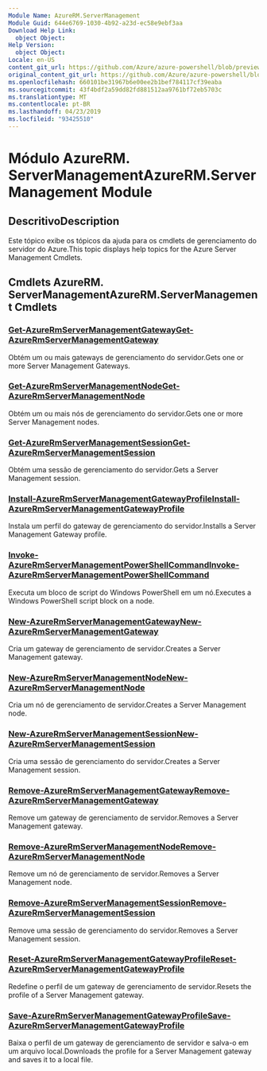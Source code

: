 ```yaml
---
Module Name: AzureRM.ServerManagement
Module Guid: 644e6769-1030-4b92-a23d-ec58e9ebf3aa
Download Help Link:
  object Object: 
Help Version:
  object Object: 
Locale: en-US
content_git_url: https://github.com/Azure/azure-powershell/blob/preview/src/ResourceManager/ServerManagement/Commands.ServerManagement/help/AzureRM.ServerManagement.md
original_content_git_url: https://github.com/Azure/azure-powershell/blob/preview/src/ResourceManager/ServerManagement/Commands.ServerManagement/help/AzureRM.ServerManagement.md
ms.openlocfilehash: 660101be31967b6e00ee2b1bef784117cf39eaba
ms.sourcegitcommit: 43f4bdf2a59dd82fd881512aa9761bf72eb5703c
ms.translationtype: MT
ms.contentlocale: pt-BR
ms.lasthandoff: 04/23/2019
ms.locfileid: "93425510"
---
```

# <span data-ttu-id="6bf20-101">Módulo AzureRM. ServerManagement</span><span class="sxs-lookup"><span data-stu-id="6bf20-101">AzureRM.ServerManagement Module</span></span>
## <span data-ttu-id="6bf20-102">Descritivo</span><span class="sxs-lookup"><span data-stu-id="6bf20-102">Description</span></span>
<span data-ttu-id="6bf20-103">Este tópico exibe os tópicos da ajuda para os cmdlets de gerenciamento do servidor do Azure.</span><span class="sxs-lookup"><span data-stu-id="6bf20-103">This topic displays help topics for the Azure Server Management Cmdlets.</span></span>

## <span data-ttu-id="6bf20-104">Cmdlets AzureRM. ServerManagement</span><span class="sxs-lookup"><span data-stu-id="6bf20-104">AzureRM.ServerManagement Cmdlets</span></span>
### [<span data-ttu-id="6bf20-105">Get-AzureRmServerManagementGateway</span><span class="sxs-lookup"><span data-stu-id="6bf20-105">Get-AzureRmServerManagementGateway</span></span>](Get-AzureRmServerManagementGateway.md)
<span data-ttu-id="6bf20-106">Obtém um ou mais gateways de gerenciamento do servidor.</span><span class="sxs-lookup"><span data-stu-id="6bf20-106">Gets one or more Server Management Gateways.</span></span>

### [<span data-ttu-id="6bf20-107">Get-AzureRmServerManagementNode</span><span class="sxs-lookup"><span data-stu-id="6bf20-107">Get-AzureRmServerManagementNode</span></span>](Get-AzureRmServerManagementNode.md)
<span data-ttu-id="6bf20-108">Obtém um ou mais nós de gerenciamento do servidor.</span><span class="sxs-lookup"><span data-stu-id="6bf20-108">Gets one or more Server Management nodes.</span></span>

### [<span data-ttu-id="6bf20-109">Get-AzureRmServerManagementSession</span><span class="sxs-lookup"><span data-stu-id="6bf20-109">Get-AzureRmServerManagementSession</span></span>](Get-AzureRmServerManagementSession.md)
<span data-ttu-id="6bf20-110">Obtém uma sessão de gerenciamento do servidor.</span><span class="sxs-lookup"><span data-stu-id="6bf20-110">Gets a Server Management session.</span></span>

### [<span data-ttu-id="6bf20-111">Install-AzureRmServerManagementGatewayProfile</span><span class="sxs-lookup"><span data-stu-id="6bf20-111">Install-AzureRmServerManagementGatewayProfile</span></span>](Install-AzureRmServerManagementGatewayProfile.md)
<span data-ttu-id="6bf20-112">Instala um perfil do gateway de gerenciamento do servidor.</span><span class="sxs-lookup"><span data-stu-id="6bf20-112">Installs a Server Management Gateway profile.</span></span>

### [<span data-ttu-id="6bf20-113">Invoke-AzureRmServerManagementPowerShellCommand</span><span class="sxs-lookup"><span data-stu-id="6bf20-113">Invoke-AzureRmServerManagementPowerShellCommand</span></span>](Invoke-AzureRmServerManagementPowerShellCommand.md)
<span data-ttu-id="6bf20-114">Executa um bloco de script do Windows PowerShell em um nó.</span><span class="sxs-lookup"><span data-stu-id="6bf20-114">Executes a Windows PowerShell script block on a node.</span></span>

### [<span data-ttu-id="6bf20-115">New-AzureRmServerManagementGateway</span><span class="sxs-lookup"><span data-stu-id="6bf20-115">New-AzureRmServerManagementGateway</span></span>](New-AzureRmServerManagementGateway.md)
<span data-ttu-id="6bf20-116">Cria um gateway de gerenciamento de servidor.</span><span class="sxs-lookup"><span data-stu-id="6bf20-116">Creates a Server Management gateway.</span></span>

### [<span data-ttu-id="6bf20-117">New-AzureRmServerManagementNode</span><span class="sxs-lookup"><span data-stu-id="6bf20-117">New-AzureRmServerManagementNode</span></span>](New-AzureRmServerManagementNode.md)
<span data-ttu-id="6bf20-118">Cria um nó de gerenciamento de servidor.</span><span class="sxs-lookup"><span data-stu-id="6bf20-118">Creates a Server Management node.</span></span>

### [<span data-ttu-id="6bf20-119">New-AzureRmServerManagementSession</span><span class="sxs-lookup"><span data-stu-id="6bf20-119">New-AzureRmServerManagementSession</span></span>](New-AzureRmServerManagementSession.md)
<span data-ttu-id="6bf20-120">Cria uma sessão de gerenciamento do servidor.</span><span class="sxs-lookup"><span data-stu-id="6bf20-120">Creates a Server Management session.</span></span>

### [<span data-ttu-id="6bf20-121">Remove-AzureRmServerManagementGateway</span><span class="sxs-lookup"><span data-stu-id="6bf20-121">Remove-AzureRmServerManagementGateway</span></span>](Remove-AzureRmServerManagementGateway.md)
<span data-ttu-id="6bf20-122">Remove um gateway de gerenciamento de servidor.</span><span class="sxs-lookup"><span data-stu-id="6bf20-122">Removes a Server Management gateway.</span></span>

### [<span data-ttu-id="6bf20-123">Remove-AzureRmServerManagementNode</span><span class="sxs-lookup"><span data-stu-id="6bf20-123">Remove-AzureRmServerManagementNode</span></span>](Remove-AzureRmServerManagementNode.md)
<span data-ttu-id="6bf20-124">Remove um nó de gerenciamento de servidor.</span><span class="sxs-lookup"><span data-stu-id="6bf20-124">Removes a Server Management node.</span></span>

### [<span data-ttu-id="6bf20-125">Remove-AzureRmServerManagementSession</span><span class="sxs-lookup"><span data-stu-id="6bf20-125">Remove-AzureRmServerManagementSession</span></span>](Remove-AzureRmServerManagementSession.md)
<span data-ttu-id="6bf20-126">Remove uma sessão de gerenciamento do servidor.</span><span class="sxs-lookup"><span data-stu-id="6bf20-126">Removes a Server Management session.</span></span>

### [<span data-ttu-id="6bf20-127">Reset-AzureRmServerManagementGatewayProfile</span><span class="sxs-lookup"><span data-stu-id="6bf20-127">Reset-AzureRmServerManagementGatewayProfile</span></span>](Reset-AzureRmServerManagementGatewayProfile.md)
<span data-ttu-id="6bf20-128">Redefine o perfil de um gateway de gerenciamento de servidor.</span><span class="sxs-lookup"><span data-stu-id="6bf20-128">Resets the profile of a Server Management gateway.</span></span>

### [<span data-ttu-id="6bf20-129">Save-AzureRmServerManagementGatewayProfile</span><span class="sxs-lookup"><span data-stu-id="6bf20-129">Save-AzureRmServerManagementGatewayProfile</span></span>](Save-AzureRmServerManagementGatewayProfile.md)
<span data-ttu-id="6bf20-130">Baixa o perfil de um gateway de gerenciamento de servidor e salva-o em um arquivo local.</span><span class="sxs-lookup"><span data-stu-id="6bf20-130">Downloads the profile for a Server Management gateway and saves it to a local file.</span></span>


